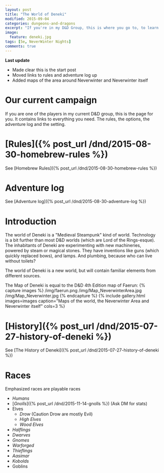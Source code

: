 ```yaml
---
layout: post
title: "The World of Deneki"
modified: 2015-09-04
categories: dungeons-and-dragons
excerpt: "If you're in my D&D Group, this is where you go to, to learn about the world we play in."
image:
  feature: deneki.jpg
tags: [5e, NeverWinter Nights]
comments: true
---
```


**Last update**

- Made clear this is the start post
- Moved links to rules and adventure log up
- Added maps of the area around Neverwinter and Neverwinter itself

# Our current campaign

If you are one of the players in my current D&D group, this is the page for you. It contains links to everything you need. The rules, the options, the adventure log and the setting.

# [Rules]({% post_url /dnd/2015-08-30-homebrew-rules %})
See [Homebrew Rules]({% post_url /dnd/2015-08-30-homebrew-rules %})

# Adventure log
See [Adventure log]({% post_url /dnd/2015-08-30-adventure-log %})

# Introduction
The world of Deneki is a "Medieval Steampunk" kind of world. Technology is a bit further than most D&D worlds (which are Lord of the Rings-esque).
The inhabitants of Deneki are experimenting with new machineries, powered by steam or magical stones.
They have inventions like guns (which quickly replaced bows), and lamps. And plumbing, because who can live without toilets?

The world of Deneki is a new world, but will contain familiar elements from different sources.

The Map of Deneki is equal to the D&D 4th Edition map of Faerun:
{% capture images %}
	/img/faerun.png
	/img/Map_NeverwinterArea.jpg
	/img/Map_Neverwinter.jpg
{% endcapture %}
{% include gallery.html images=images caption="Maps of the world, the Neverwinter Area and Neverwinter itself" cols=3 %}


# [History]({% post_url /dnd/2015-07-27-history-of-deneki %})
See [The History of Deneki]({% post_url /dnd/2015-07-27-history-of-deneki %})

# Races

Emphasized races are playable races

- *Humans*
- [*Gnolls*]({% post_url /dnd/2015-11-14-gnolls %}) (Ask DM for stats)
- Elves
  - *Drow* (Caution Drow are mostly Evil)
  - *High Elves*
  - *Wood Elves*
- *Halflings*
- *Dwarves*
- *Gnomes*
- *Warforged*
- *Thieflings*
- *Aasimar*
- *Kobolds*
- Goblins